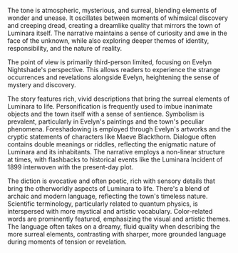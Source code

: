 
<tone>The tone is atmospheric, mysterious, and surreal, blending elements of wonder and unease. It oscillates between moments of whimsical discovery and creeping dread, creating a dreamlike quality that mirrors the town of Luminara itself. The narrative maintains a sense of curiosity and awe in the face of the unknown, while also exploring deeper themes of identity, responsibility, and the nature of reality.</tone>

<pov>The point of view is primarily third-person limited, focusing on Evelyn Nightshade's perspective. This allows readers to experience the strange occurrences and revelations alongside Evelyn, heightening the sense of mystery and discovery.</pov>

<litdev>The story features rich, vivid descriptions that bring the surreal elements of Luminara to life. Personification is frequently used to imbue inanimate objects and the town itself with a sense of sentience. Symbolism is prevalent, particularly in Evelyn's paintings and the town's peculiar phenomena. Foreshadowing is employed through Evelyn's artworks and the cryptic statements of characters like Maeve Blackthorn. Dialogue often contains double meanings or riddles, reflecting the enigmatic nature of Luminara and its inhabitants. The narrative employs a non-linear structure at times, with flashbacks to historical events like the Luminara Incident of 1899 interwoven with the present-day plot.</litdev>

<lexchoice>The diction is evocative and often poetic, rich with sensory details that bring the otherworldly aspects of Luminara to life. There's a blend of archaic and modern language, reflecting the town's timeless nature. Scientific terminology, particularly related to quantum physics, is interspersed with more mystical and artistic vocabulary. Color-related words are prominently featured, emphasizing the visual and artistic themes. The language often takes on a dreamy, fluid quality when describing the more surreal elements, contrasting with sharper, more grounded language during moments of tension or revelation.</lexchoice>
